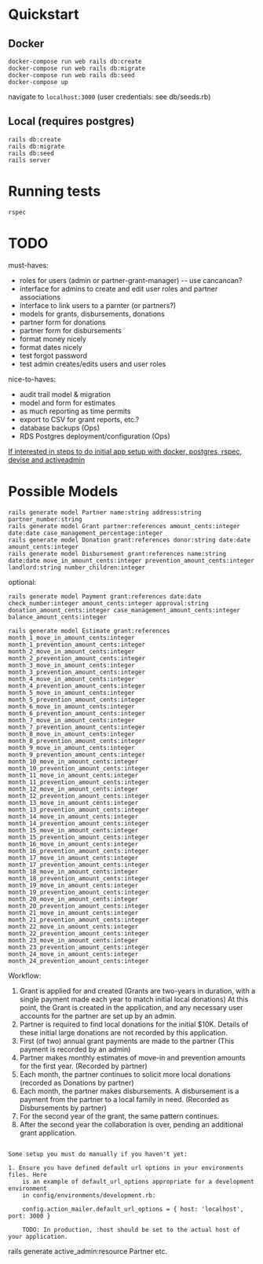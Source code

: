 # Quickstart

## Docker

```
docker-compose run web rails db:create
docker-compose run web rails db:migrate
docker-compose run web rails db:seed
docker-compose up
```
navigate to `localhost:3000`
(user credentials: see db/seeds.rb)


## Local (requires postgres)

```
rails db:create
rails db:migrate
rails db:seed
rails server
```

# Running tests

```
rspec
```

# TODO

must-haves:
- roles for users (admin or partner-grant-manager) -- use cancancan?
- interface for admins to create and edit user roles and partner associations
- interface to link users to a parnter (or partners?)
- models for grants, disbursements, donations
- partner form for donations
- partner form for disbursements
- format money nicely
- format dates nicely
- test forgot password
- test admin creates/edits users and user roles

nice-to-haves:
- audit trail model & migration
- model and form for estimates
- as much reporting as time permits
- export to CSV for grant reports, etc.?
- database backups (Ops)
- RDS Postgres deployment/configuration (Ops)


[If interested in steps to do initial app setup with docker, postgres, rspec, devise and activeadmin](./README-INITIAL-APP-SETUP.ml)

# Possible Models
```
rails generate model Partner name:string address:string partner_number:string
rails generate model Grant partner:references amount_cents:integer date:date case_management_percentage:integer
rails generate model Donation grant:references donor:string date:date amount_cents:integer
rails generate model Disbursement grant:references name:string date:date move_in_amount_cents:integer prevention_amount_cents:integer landlord:string number_children:integer
```

optional:
```
rails generate model Payment grant:references date:date check_number:integer amount_cents:integer approval:string donation_amount_cents:integer case_management_amount_cents:integer balance_amount_cents:integer

rails generate model Estimate grant:references month_1_move_in_amount_cents:integer month_1_prevention_amount_cents:integer month_2_move_in_amount_cents:integer month_2_prevention_amount_cents:integer month_3_move_in_amount_cents:integer month_3_prevention_amount_cents:integer month_4_move_in_amount_cents:integer month_4_prevention_amount_cents:integer month_5_move_in_amount_cents:integer month_5_prevention_amount_cents:integer month_6_move_in_amount_cents:integer month_6_prevention_amount_cents:integer month_7_move_in_amount_cents:integer month_7_prevention_amount_cents:integer month_8_move_in_amount_cents:integer month_8_prevention_amount_cents:integer month_9_move_in_amount_cents:integer month_9_prevention_amount_cents:integer month_10_move_in_amount_cents:integer month_10_prevention_amount_cents:integer month_11_move_in_amount_cents:integer month_11_prevention_amount_cents:integer month_12_move_in_amount_cents:integer month_12_prevention_amount_cents:integer month_13_move_in_amount_cents:integer month_13_prevention_amount_cents:integer month_14_move_in_amount_cents:integer month_14_prevention_amount_cents:integer month_15_move_in_amount_cents:integer month_15_prevention_amount_cents:integer month_16_move_in_amount_cents:integer month_16_prevention_amount_cents:integer month_17_move_in_amount_cents:integer month_17_prevention_amount_cents:integer month_18_move_in_amount_cents:integer month_18_prevention_amount_cents:integer month_19_move_in_amount_cents:integer month_19_prevention_amount_cents:integer month_20_move_in_amount_cents:integer month_20_prevention_amount_cents:integer month_21_move_in_amount_cents:integer month_21_prevention_amount_cents:integer month_22_move_in_amount_cents:integer month_22_prevention_amount_cents:integer month_23_move_in_amount_cents:integer month_23_prevention_amount_cents:integer month_24_move_in_amount_cents:integer month_24_prevention_amount_cents:integer

```
Workflow:
1. Grant is applied for and created (Grants are two-years in duration, with a single payment made each year to match initial local donations) At this point, the Grant is created in the application, and any necessary user accounts for the partner are set up by an admin.
1. Partner is required to find local donations for the initial $10K.  Details of these initial large donations are not recorded by this application.
1. First (of two) annual grant payments are made to the partner (This payment is recorded by an admin)
1. Partner makes monthly estimates of move-in and prevention amounts for the first year. (Recorded by partner)
1. Each month, the partner continues to solicit more local donations (recorded as Donations by partner)
1. Each month, the partner makes disbursements.  A disbursement is a payment from the partner to a local family in need.  (Recorded as Disbursements by partner)
1. For the second year of the grant, the same pattern continues.
1. After the second year the collaboration is over, pending an additional grant application.
```

Some setup you must do manually if you haven't yet:

1. Ensure you have defined default url options in your environments files. Here
	is an example of default_url_options appropriate for a development environment
	in config/environments/development.rb:

	config.action_mailer.default_url_options = { host: 'localhost', port: 3000 }

	TODO: In production, :host should be set to the actual host of your application.

```
rails generate active_admin:resource Partner
etc.


